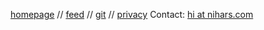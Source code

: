<a href="https://nih.ar">homepage</a> //
<a href="/rss.xml">feed</a> //
<a href="https://gitlab.com/niharokz">git</a> //
<a href="/privacy">privacy</a>
<span>Contact: <a href="mailto:hi@nihars.com">hi at nihars.com</a></span>